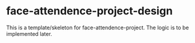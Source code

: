 # face-attendence-project-design

This is a template/skeleton for face-attendence-project. The logic is to be implemented later.
